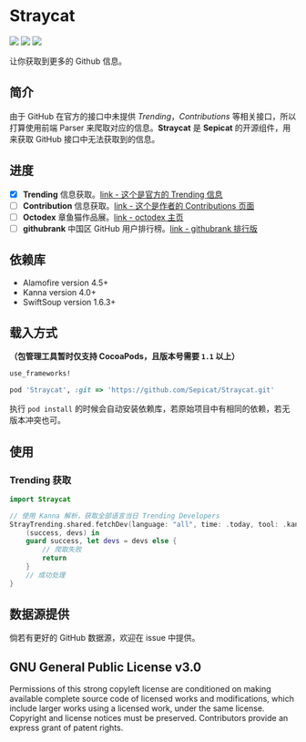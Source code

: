 # Straycat

![](https://img.shields.io/badge/Swift-4.0-orange.svg)
![](https://img.shields.io/badge/CocoaPods-1.1+-green.svg)
![](https://img.shields.io/badge/License-GPL--3.0-blue.svg)

让你获取到更多的 Github 信息。

## 简介

由于 GitHub 在官方的接口中未提供 *Trending*，*Contributions* 等相关接口，所以打算使用前端 Parser 来爬取对应的信息。**Straycat** 是 **Sepicat** 的开源组件，用来获取 GitHub 接口中无法获取到的信息。

## 进度

- [x] **Trending** 信息获取。[link - 这个是官方的 Trending 信息](https://github.com/trending)
- [ ] **Contribution** 信息获取。[link - 这个是作者的 Contributions 页面](https://github.com/users/Desgard/contributions)
- [ ] **Octodex** 章鱼猫作品展。[link - octodex 主页](https://octodex.github.com)
- [ ] **githubrank** 中国区 GitHub 用户排行榜。[link - githubrank 排行版](http://githubrank.com/)

## 依赖库

* Alamofire version 4.5+
* Kanna version 4.0+
* SwiftSoup version 1.6.3+

## 载入方式

**（包管理工具暂时仅支持 CocoaPods，且版本号需要 `1.1` 以上）**

```ruby
use_frameworks!

pod 'Straycat', :git => 'https://github.com/Sepicat/Straycat.git'
```

执行 `pod install` 的时候会自动安装依赖库，若原始项目中有相同的依赖，若无版本冲突也可。

## 使用

### Trending 获取

```Swift
import Straycat

// 使用 Kanna 解析，获取全部语言当日 Trending Developers
StrayTrending.shared.fetchDev(language: "all", time: .today, tool: .kanna) { 
    (success, devs) in
    guard success, let devs = devs else {
        // 爬取失败
        return
    }
    // 成功处理
}
```

## 数据源提供

倘若有更好的 GitHub 数据源，欢迎在 issue 中提供。

## GNU General Public License v3.0

Permissions of this strong copyleft license are conditioned on making available complete source code of licensed works and modifications, which include larger works using a licensed work, under the same license. Copyright and license notices must be preserved. Contributors provide an express grant of patent rights.
